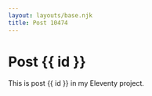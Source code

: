 ```yaml
---
layout: layouts/base.njk
title: Post 10474
---
```


# Post {{ id }}

This is post {{ id }} in my Eleventy project.
